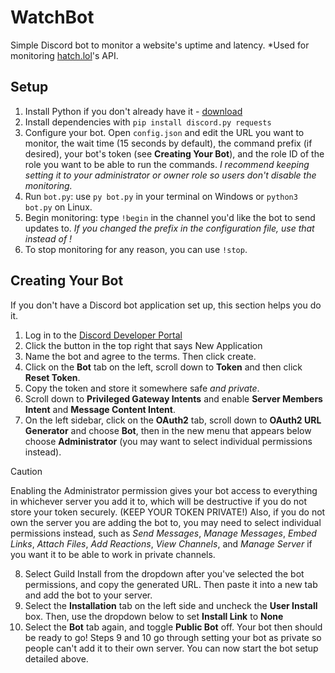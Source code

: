 # WatchBot
Simple Discord bot to monitor a website's uptime and latency. *Used for monitoring [hatch.lol](https://github.com/hatchdotlol)'s API.  
## Setup
1. Install Python if you don't already have it - [download](https://python.org)
2. Install dependencies with `pip install discord.py requests`
3. Configure your bot. Open `config.json` and edit the URL you want to monitor, the wait time (15 seconds by default), the command prefix (if desired), your bot's token (see **Creating Your Bot**), and the role ID of the role you want to be able to run the commands. *I recommend keeping setting it to your administrator or owner role so users don't disable the monitoring.*
4. Run `bot.py`: use `py bot.py` in your terminal on Windows or `python3 bot.py` on Linux.
5. Begin monitoring: type `!begin` in the channel you'd like the bot to send updates to. *If you changed the prefix in the configuration file, use that instead of !*
6. To stop monitoring for any reason, you can use `!stop`.
## Creating Your Bot
If you don't have a Discord bot application set up, this section helps you do it.
1. Log in to the [Discord Developer Portal](https://discord.com/developers/applications)
2. Click the button in the top right that says New Application
3. Name the bot and agree to the terms. Then click create.
4. Click on the **Bot** tab on the left, scroll down to **Token** and then click **Reset Token**.
5. Copy the token and store it somewhere safe *and private*.
6. Scroll down to **Privileged Gateway Intents** and enable **Server Members Intent** and **Message Content Intent**.
7. On the left sidebar, click on the **OAuth2** tab, scroll down to **OAuth2 URL Generator** and choose **Bot**, then in the new menu that appears below choose **Administrator** (you may want to select individual permissions instead).
> [!CAUTION]
> Enabling the Administrator permission gives your bot access to everything in whichever server you add it to, which will be destructive if you do not store your token securely. (KEEP YOUR TOKEN PRIVATE!) Also, if you do not own the server you are adding the bot to, you may need to select individual permissions instead, such as *Send Messages*, *Manage Messages*, *Embed Links*, *Attach Files*, *Add Reactions*, *View Channels*, and *Manage Server* if you want it to be able to work in private channels.
8. Select Guild Install from the dropdown after you've selected the bot permissions, and copy the generated URL. Then paste it into a new tab and add the bot to your server.
9. Select the **Installation** tab on the left side and uncheck the **User Install** box. Then, use the dropdown below to set **Install Link** to **None**
10. Select the **Bot** tab again, and toggle **Public Bot** off.
Your bot then should be ready to go! Steps 9 and 10 go through setting your bot as private so people can't add it to their own server. You can now start the bot setup detailed above.
